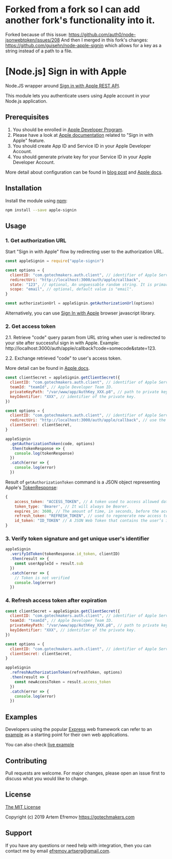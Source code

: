 # Forked from a fork so I can add another fork's functionality into it.

Forked because of this issue: https://github.com/auth0/node-jsonwebtoken/issues/208
And then I merged in this fork's changes: https://github.com/guisehn/node-apple-signin which allows for a key as a string instead of a path to a file.

# [Node.js] Sign in with Apple

Node.JS wrapper around [Sign in with Apple REST API](https://developer.apple.com/documentation/signinwithapplerestapi).

This module lets you authenticate users using Apple account in your Node.js application.

## Prerequisites

1. You should be enrolled in [Apple Developer Program](https://developer.apple.com/programs/).
2. Please have a look at [Apple documentation](https://developer.apple.com/sign-in-with-apple/get-started/) related to "Sign in with Apple" feature.
3. You should create App ID and Service ID in your Apple Developer Account.
4. You should generate private key for your Service ID in your Apple Developer Account.

More detail about configuration can be found in [blog post](https://medium.com/@artyomefremov/add-sign-in-with-apple-button-to-your-website-today-part-1-12ed1444623a?postPublishedType=initial) and [Apple docs](https://help.apple.com/developer-account/#/dev1c0e25352).

## Installation

Install the module using [npm](http://npmjs.com):

```bash
npm install --save apple-signin
```

## Usage

### 1. Get authorization URL

Start "Sign in with Apple" flow by redirecting user to the authorization URL.

```javascript
const appleSignin = require("apple-signin")

const options = {
  clientID: "com.gotechmakers.auth.client", // identifier of Apple Service ID.
  redirectUri: "http://localhost:3000/auth/apple/callback",
  state: "123", // optional, An unguessable random string. It is primarily used to protect against CSRF attacks.
  scope: "email", // optional, default value is "email".
}

const authorizationUrl = appleSignin.getAuthorizationUrl(options)
```

Alternatively, you can use [Sign In with Apple](https://developer.apple.com/documentation/signinwithapplejs) browser javascript library.

### 2. Get access token

2.1. Retrieve "code" query param from URL string when user is redirected to your site after successful sign in with Apple. Example:
http://localhost:3000/auth/apple/callback?code=somecode&state=123.

2.2. Exchange retrieved "code" to user's access token.

More detail can be found in [Apple docs](https://developer.apple.com/documentation/signinwithapplerestapi/generate_and_validate_tokens).

```javascript
const clientSecret = appleSignin.getClientSecret({
  clientID: "com.gotechmakers.auth.client", // identifier of Apple Service ID.
  teamId: "teamId", // Apple Developer Team ID.
  privateKeyPath: "/var/www/app/AuthKey_XXX.p8", // path to private key associated with your client ID.
  keyIdentifier: "XXX", // identifier of the private key.
})

const options = {
  clientID: "com.gotechmakers.auth.client", // identifier of Apple Service ID.
  redirectUri: "http://localhost:3000/auth/apple/callback", // use the same value which you passed to authorisation URL.
  clientSecret: clientSecret,
}

appleSignin
  .getAuthorizationToken(code, options)
  .then(tokenResponse => {
    console.log(tokenResponse)
  })
  .catch(error => {
    console.log(error)
  })
```

Result of `getAuthorizationToken` command is a JSON object representing Apple's [TokenResponse](https://developer.apple.com/documentation/signinwithapplerestapi/tokenresponse):

```javascript
{
    access_token: "ACCESS_TOKEN", // A token used to access allowed data.
    token_type: 'Bearer', // It will always be Bearer.
    expires_in: 3600, // The amount of time, in seconds, before the access token expires.
    refresh_token: "REFRESH_TOKEN", // used to regenerate new access tokens. Store this token securely on your server.
    id_token: "ID_TOKEN" // A JSON Web Token that contains the user’s identity information.
}
```

### 3. Verify token signature and get unique user's identifier

```javascript
appleSignin
  .verifyIdToken(tokenResponse.id_token, clientID)
  .then(result => {
    const userAppleId = result.sub
  })
  .catch(error => {
    // Token is not verified
    console.log(error)
  })
```

### 4. Refresh access token after expiration

```javascript
const clientSecret = appleSignin.getClientSecret({
  clientID: "com.gotechmakers.auth.client", // identifier of Apple Service ID.
  teamId: "teamId", // Apple Developer Team ID.
  privateKeyPath: "/var/www/app/AuthKey_XXX.p8", // path to private key associated with your client ID.
  keyIdentifier: "XXX", // identifier of the private key.
})

const options = {
  clientID: "com.gotechmakers.auth.client", // identifier of Apple Service ID.
  clientSecret: clientSecret,
}

appleSignin
  .refreshAuthorizationToken(refreshToken, options)
  .then(result => {
    const newAccessToken = result.access_token
  })
  .catch(error => {
    console.log(error)
  })
```

## Examples

Developers using the popular [Express](http://expressjs.com) web framework can refer to an [example](https://github.com/Techofficer/express-apple-signin) as a starting point for their own web applications.

You can also check [live example](http://apple-auth.gotechmakers.com)

## Contributing

Pull requests are welcome. For major changes, please open an issue first to discuss what you would like to change.

## License

[The MIT License](https://choosealicense.com/licenses/mit/)

Copyright (c) 2019 Artem Efremov <https://gotechmakers.com>

## Support

If you have any questions or need help with integration, then you can contact me by email [efremov.artserg@gmail.com](efremov.artserg@gmail.com).
